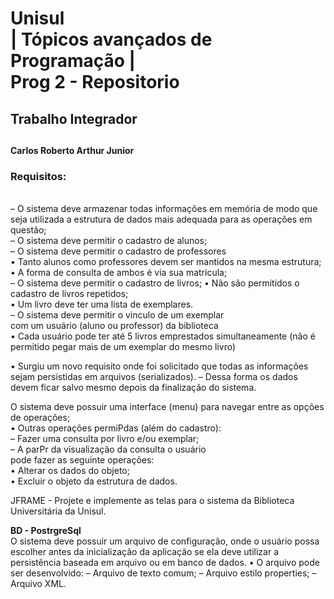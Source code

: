 
<h1>Unisul <br>| Tópicos avançados de Programação | <br>Prog 2 - Repositorio</h1>
<h2>Trabalho Integrador<h2>
<h4>Carlos Roberto Arthur Junior</h4>

<h3>Requisitos:</h3><br>
– O sistema deve armazenar todas informações em memória de modo que seja utilizada a estrutura de dados mais adequada para as operações em questão;<br>
– O sistema deve permitir o cadastro de alunos;<br>
– O sistema deve permitir o cadastro de professores<br>
     • Tanto alunos como professores devem ser mantidos na mesma estrutura;<br>
     • A forma de consulta de ambos é via sua matricula;<br>
– O sistema deve permitir o cadastro de livros; • Não são permitidos o cadastro de livros repetidos;<br>
     • Um livro deve ter uma lista de exemplares. <br>
– O sistema deve permitir o vinculo de um exemplar<br>
com um usuário (aluno ou professor) da biblioteca<br>
     • Cada usuário pode ter até 5 livros emprestados simultaneamente (não é permitido pegar mais de um exemplar do mesmo livro)<br>
     
 •  Surgiu um novo requisito onde foi solicitado que todas as informações sejam persistidas em arquivos (serializados).
– Dessa forma os dados devem ficar salvo mesmo depois da finalização do sistema.<br>

 O sistema deve possuir uma interface (menu) para navegar entre as opções de operações;<br>
•  Outras operações permiPdas (além do cadastro):<br>
–  Fazer uma consulta por livro e/ou exemplar;<br>
– A parPr da visualização da consulta o usuário<br>
pode fazer as seguinte operações:<br>
•  Alterar os dados do objeto;<br>
•  Excluir o objeto da estrutura de dados.<br>

JFRAME - Projete e implemente as telas para o sistema da Biblioteca Universitária da Unisul.

<strong>BD - PostrgreSql</strong><br>
O sistema deve possuir um arquivo de configuração, onde o usuário possa escolher antes da inicialização da aplicação se ela deve utilizar a persistência baseada em arquivo ou em banco de dados.
• O arquivo pode ser desenvolvido: – Arquivo de texto comum;
– Arquivo estilo properties;
– Arquivo XML.
